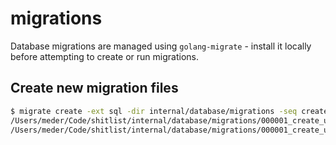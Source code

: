 # migrations

Database migrations are managed using `golang-migrate` - install it locally before attempting to create or run migrations.

## Create new migration files

```bash
$ migrate create -ext sql -dir internal/database/migrations -seq create_users_table
/Users/meder/Code/shitlist/internal/database/migrations/000001_create_users_table.up.sql
/Users/meder/Code/shitlist/internal/database/migrations/000001_create_users_table.down.sql
```
